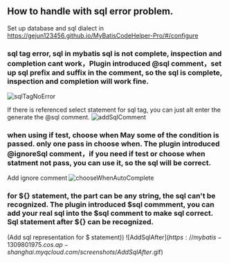 ## How to handle with sql error problem.

Set up database and sql dialect in https://gejun123456.github.io/MyBatisCodeHelper-Pro/#/configure


### sql tag error, sql in mybatis sql is not complete, inspection and completion cant work，Plugin introduced @sql comment，set up sql prefix and suffix in the comment, so the sql is complete, inspection and completion will work fine.

![sqlTagNoError](https://mybatis-1309801975.cos.ap-shanghai.myqcloud.com/screenshots/sqlTagNoError.gif)

If there is referenced select statement for sql tag, you can just alt enter the generate the @sql comment.
![addSqlComment](https://mybatis-1309801975.cos.ap-shanghai.myqcloud.com/screenshots/addSqlComment.gif)

### when using if test, choose when May some of the condition is passed. only one pass in choose when. The plugin introduced @ignoreSql comment，if you need if test or choose when statment not pass, you can use it, so the sql will be correct.

Add ignore comment
![chooseWhenAutoComplete](https://mybatis-1309801975.cos.ap-shanghai.myqcloud.com/screenshots/chooseWhenAutoComplete.gif)

### for ${} statement, the part can be any string, the sql can't be recognized. The plugin introduced $sql commment, you can add your real sql into the $sql comment to make sql correct. Sql statement after ${} can be recognized.

(Add sql representation for $ statement))
![AddSqlAfter$](https://mybatis-1309801975.cos.ap-shanghai.myqcloud.com/screenshots/AddSqlAfter$.gif)
